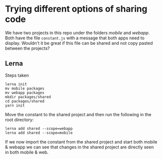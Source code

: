 # Trying different options of sharing code

We have two projects in this repo under the folders *mobile* and *webapp*. Both have the file `constant.js` with a message that both apps need to display. Wouldn't it be great if this file can be shared and not copy pasted between the projects?

## Lerna

Steps taken

```
lerna init
mv mobile packages
mv webapp packages
mkdir packages/shared
cd packages/shared
yarn init
```

Move the constant to the shared project and then run the following in the root directory:

```
lerna add shared --scope=webapp
lerna add shared --scope=mobile
```

If we now import the constant from the shared project and start both mobile & webapp we can see that changes in the shared project are directly seen in both mobile & web.
